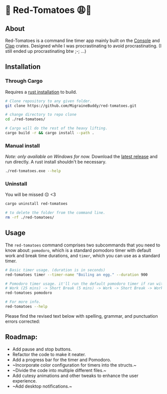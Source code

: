 # 🍅 Red-Tomatoes 😩💅
## About
Red-Tomatoes is a command line timer app mainly built on the [Console](https://github.com/console-rs/console) and [Clap](https://github.com/clap-rs/clap) crates. Designed while I was procrastinating to avoid procrastinating. (I still ended up procrastinating btw ;-; ...)
## Installation
### Through Cargo
Requires a [rust installation](https://www.rust-lang.org/tools/install) to build.
```sh
# Clone repository to any given folder.
git clone https://github.com/MigraineBuddy/red-tomatoes.git

# change directory to repo clone
cd ./red-tomatoes/

# Cargo will do the rest of the heavy lifting.
cargo build -r && cargo install --path .
```

### Manual install
*Note: only available on Windows for now.*
Download the [latest release](https://github.com/MigraineBuddy/red-tomatoes/releases) and run directly. A rust install shouldn't be necessary.

```sh
./red-tomatoes.exe --help
```

### Uninstall
You will be missed 😔 <3

```sh
cargo uninstall red-tomatoes

# to delete the folder from the command line.
rm -rf ./red-tomatoes/
```
## Usage
The `red-tomatoes` command comprises two subcommands that you need to know about: `pomodoro`, which is a standard pomodoro timer with default work and break time durations, and `timer`, which you can use as a standard timer.
```sh
# Basic timer usage. (duration is in seconds)
red-tomatoes timer --timer-name "Boiling an egg." --duration 900

# Pomodoro timer usage. it'll run the default pomodoro timer if ran without any arguments.
# Work (25 mins) -> Short Break (5 mins) -> Work -> Short Break -> Work -> Long Break (15 mins)
red-tomatoes pomodoro

# For more info.
red-tomatoes --help 
```

Please find the revised text below with spelling, grammar, and punctuation errors corrected:

## Roadmap:
- Add pause and stop buttons.
- Refactor the code to make it neater.
- Add a progress bar for the timer and Pomodoro.
- ~Incorporate color configuration for timers into the structs.~
- ~Divide the code into multiple different files.~
- Add cutesy animations and other tweaks to enhance the user experience.
- ~Add desktop notifications.~
